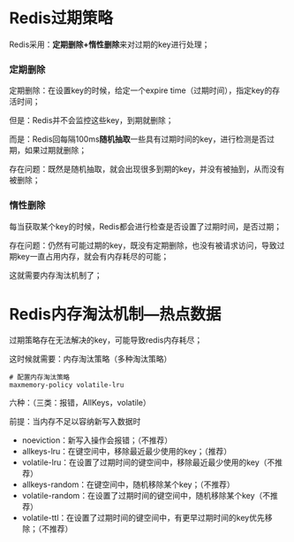 # Redis过期策略

Redis采用：**定期删除+惰性删除**来对过期的key进行处理；

### 定期删除

定期删除：在设置key的时候，给定一个expire time（过期时间），指定key的存活时间；

但是：Redis并不会监控这些key，到期就删除；

而是：Redis回每隔100ms**随机抽取**一些具有过期时间的key，进行检测是否过期，如果过期就删除；

存在问题：既然是随机抽取，就会出现很多到期的key，并没有被抽到，从而没有被删除；

### 惰性删除

每当获取某个key的时候，Redis都会进行检查是否设置了过期时间，是否过期；

存在问题：仍然有可能过期的key，既没有定期删除，也没有被请求访问，导致过期key一直占用内存，就会有内存耗尽的可能；

这就需要内存淘汰机制了；

# Redis内存淘汰机制—热点数据

过期策略存在无法解决的key，可能导致redis内存耗尽；

这时候就需要：内存淘汰策略（多种淘汰策略）

```shell
# 配置内存淘汰策略
maxmemory-policy volatile-lru
```

六种：（三类：报错，AllKeys，volatile）

前提：当内存不足以容纳新写入数据时

- noeviction：新写入操作会报错；（不推荐）
- allkeys-lru：在键空间中，移除最近最少使用的key；（推荐）
- volatile-lru：在设置了过期时间的键空间中，移除最近最少使用的key（不推荐）
- allkeys-random：在键空间中，随机移除某个key；（不推荐）
- volatile-random：在设置了过期时间的键空间中，随机移除某个key（不推荐）
- volatile-ttl：在设置了过期时间的键空间中，有更早过期时间的key优先移除；（不推荐）
